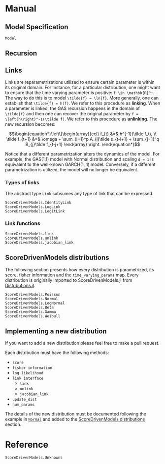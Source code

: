 # Manual

## Model Specification

```@docs
Model
```

## Recursion

## Links

Links are reparametrizations utilized to ensure certain parameter is within its original domain. For instance, for a particular distribution, one might want to ensure that the time varying parameter is positive: ``f \in \mathbb{R}^+``. The way to do this is to model ``\tilde{f} = \ln{f}``. More generally, one can establish that ``\tilde{f} = h(f)``. We refer to this procedure as **linking**. When a parameter is linked, the GAS recursion happens in the domain of ``\tilde{f}`` and then one can recover the original parameter by ``f = \left(h\right)^-1(\tilde f)``. We refer to this procedure as **unlinking**. The new recursion becomes:

```math
\begin{equation*}\left\{\begin{array}{ccl}
    f_{t} &=& h^{-1}(\tilde f_t), \\
    \tilde f_{t+1} &=& \omega + \sum_{i=1}^p A_{i}\tilde s_{t-i+1} + \sum_{j=1}^q B_{j}\tilde f_{t-j+1}
    \end{array}
    \right.
\end{equation*}
```

Notice that a different parametrization alters the dynamics of the model. For example, the GAS(1,1) model with Normal distribution and scaling ``d = 1`` is equivalent to the well-known GARCH(1, 1) model. Conversely, if a different parametrization is utilized, the model will no longer be equivalent.

### Types of links

The abstract type `Link` subsumes any type of link that can be expressed.

```@docs
ScoreDrivenModels.IdentityLink
ScoreDrivenModels.LogLink
ScoreDrivenModels.LogitLink
```

### Link functions

```@docs
ScoreDrivenModels.link
ScoreDrivenModels.unlink
ScoreDrivenModels.jacobian_link
```

## ScoreDrivenModels distributions

The following section presents how every distribution is parametrized, its score, fisher information
and the `time_varying_params` map. Every distribution is originally imported to ScoreDrivenModels.jl
from [Distributions.jl](https://github.com/JuliaStats/Distributions.jl).

```@docs
ScoreDrivenModels.Poisson
ScoreDrivenModels.Normal
ScoreDrivenModels.LogNormal
ScoreDrivenModels.Beta
ScoreDrivenModels.Gamma
ScoreDrivenModels.Weibull
```

## Implementing a new distribution

If you want to add a new distribution please feel free to make a pull request.

Each distribution must have the following methods:
* `score`
* `fisher information`
* `log likelihood`
* `link interface`
    * `link`
    * `unlink`
    * `jacobian_link`
* `update_dist`
* `num_params`

The details of the new distribution must be documented following the example in
[`Normal`](@ref) and added to the [ScoreDrivenModels distributions](@ref) section.

# Reference

```@docs
ScoreDrivenModels.Unknowns
```
